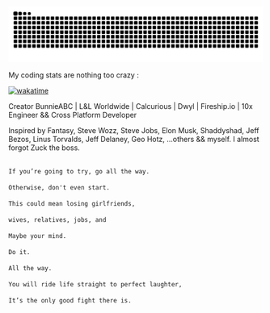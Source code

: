 <picture>
  <source media="(prefers-color-scheme: dark)" srcset="https://github.com/tito-arch/tito-arch/blob/output/github-snake-dark.svg">
  <source media="(prefers-color-scheme: light)" srcset="https://github.com/tito-arch/tito-arch/blob/output/github-snake.svg">
  <img alt="github contribution grid snake animation" src="https://github.com/tito-arch/tito-arch/blob/output/github-snake.svg">
</picture>


My coding stats are nothing too crazy :

[![wakatime](https://wakatime.com/badge/user/c1b2dedf-4ddf-484f-9c15-f106d594842f.svg)](https://wakatime.com/@c1b2dedf-4ddf-484f-9c15-f106d594842f)  

Creator BunnieABC  |  L&L Worldwide  |  Calcurious  |  Dwyl  | Fireship.io | 10x Engineer && Cross Platform Developer

Inspired by Fantasy, Steve Wozz, Steve Jobs, Elon Musk, Shaddyshad, Jeff Bezos, Linus Torvalds, Jeff Delaney, Geo Hotz, ...others && myself. I almost forgot Zuck the boss.

```

If you’re going to try, go all the way.

Otherwise, don't even start.

This could mean losing girlfriends,

wives, relatives, jobs, and

Maybe your mind.

Do it.

All the way.

You will ride life straight to perfect laughter,

It’s the only good fight there is.
```
